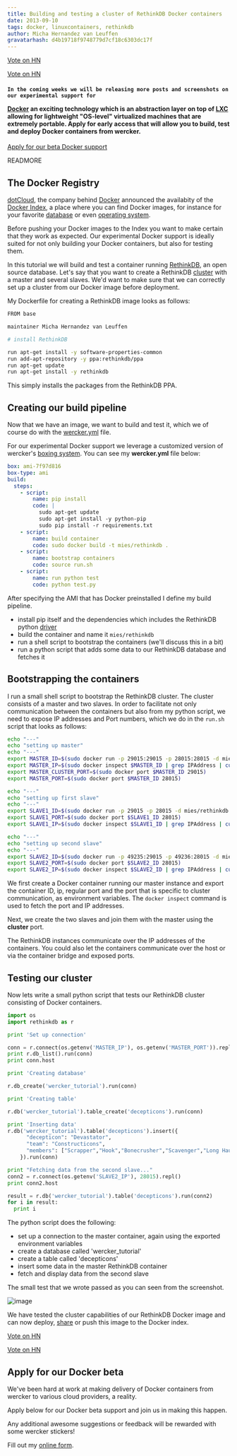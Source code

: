 ```yaml
---
title: Building and testing a cluster of RethinkDB Docker containers
date: 2013-09-10
tags: docker, linuxcontainers, rethinkdb
author: Micha Hernandez van Leuffen
gravatarhash: d4b19718f9748779d7cf18c6303dc17f
---
```


<!-- Auto-detect URL of current page and title if necessary -->
<a href="http://news.ycombinator.com/submit" class="hn-share-button">Vote on HN</a>

<!-- Override the URL and Title for the button -->
<a href="http://news.ycombinator.com/submit" class="hn-share-button" data-title="Building and testing a cluster of RethinkDB Docker containers" data-url="http://blog.wercker.com/2013/09/10/Building-and-testing-a-cluster-of-RethinkDB-Docker-containers.html">Vote on HN</a>

<h4 class="subheader">

    In the coming weeks we will be releasing more posts and screenshots on our experimental support for
<a href="http://docker.io">Docker</a> an exciting technology which is
an abstraction layer on top of <a
href="http://lxc.sourceforge.net/">LXC</a> allowing for lightweight "OS-level"
virtualized machines that are extremely portable.
Apply for early access that will allow you to build, test and deploy Docker containers from wercker.
</h4>

<div class="text-center">
<a href="http://wercker.com/docker/index.html#form" class="button radius secondary">Apply for our beta Docker support</a>
</div>

READMORE

## The Docker Registry

[dotCloud](https://www.dotcloud.com/), the company behind [Docker](http://docker.io) announced the
availabity of the [Docker Index](http://index.docker.io), a place where
you can find Docker images, for instance for your favorite [database](https://index.docker.io/u/mies/rethinkdb/) or
even [operating system](https://index.docker.io/_/ubuntu/).

Before pushing your Docker images to the Index you want to make certain that they work as expected.
Our experimental Docker support is ideally suited for not only building your Docker containers, but also for testing them.

In this tutorial we will build and test a container running [RethinkDB](http://rethinkdb.com), an open source database.
Let's say that you want to create a RethinkDB [cluster](http://rethinkdb.com/docs/start-a-cluster/) with a master and several slaves.
We'd want to make sure that we can correctly set up a cluster from our Docker image before deployment.

My Dockerfile for creating a RethinkDB image looks as follows:

``` bash
FROM base

maintainer Micha Hernandez van Leuffen

# install RethinkDB

run apt-get install -y software-properties-common
run add-apt-repository -y ppa:rethinkdb/ppa
run apt-get update
run apt-get install -y rethinkdb
```

This simply installs the packages from the RethinkDB PPA.

## Creating our build pipeline

Now that we have an image, we want to build and test it, which we of course do with the [wercker.yml](http://devcenter.wercker.com/articles/werckeryml/) file.

For our experimental Docker support we leverage a customized version of wercker's [boxing system](http://devcenter.wercker.com/articles/boxes/). You can see my **wercker.yml** file below:

``` yaml
box: ami-7f97d816
box-type: ami
build:
  steps:
    - script:
        name: pip install
        code: |
          sudo apt-get update
          sudo apt-get install -y python-pip
          sudo pip install -r requirements.txt
    - script:
        name: build container
        code: sudo docker build -t mies/rethinkdb .
    - script:
        name: bootstrap containers
        code: source run.sh
    - script:
        name: run python test
        code: python test.py
```

After specifying the AMI that has Docker preinstalled I define my build pipeline.

* install pip itself and the dependencies which includes the RethinkDB python [driver](http://rethinkdb.com/docs/install-drivers/python/)
* build the container and name it `mies/rethinkdb`
* run a shell script to bootstrap the containers (we'll discuss this in a bit)
* run a python script that adds some data to our RethinkDB database and fetches it

## Bootstrapping the containers

I run a small shell script to bootstrap the RethinkDB cluster. The cluster consists of a master and two slaves.
In order to facilitate not only communication between the containers but also from my python script, we need to expose IP addresses and Port numbers,
which we do in the `run.sh` script that looks as follows:

``` bash
echo "---"
echo "setting up master"
echo "---"
export MASTER_ID=$(sudo docker run -p 29015:29015 -p 28015:28015 -d mies/rethinkdb rethinkdb --bind all)
export MASTER_IP=$(sudo docker inspect $MASTER_ID | grep IPAddress | cut -d '"' -f 4)
export MASTER_CLUSTER_PORT=$(sudo docker port $MASTER_ID 29015)
export MASTER_PORT=$(sudo docker port $MASTER_ID 28015)

echo "---"
echo "setting up first slave"
echo "---"
export SLAVE1_ID=$(sudo docker run -p 29015 -p 28015 -d mies/rethinkdb rethinkdb --join $MASTER_IP:$MASTER_CLUSTER_PORT --bind all)
export SLAVE1_PORT=$(sudo docker port $SLAVE1_ID 28015)
export SLAVE1_IP=$(sudo docker inspect $SLAVE1_ID | grep IPAddress | cut -d '"' -f 4)

echo "---"
echo "setting up second slave"
echo "---"
export SLAVE2_ID=$(sudo docker run -p 49235:29015 -p 49236:28015 -d mies/rethinkdb rethinkdb --join $MASTER_IP:$MASTER_CLUSTER_PORT --bind all)
export SLAVE2_PORT=$(sudo docker port $SLAVE2_ID 28015)
export SLAVE2_IP=$(sudo docker inspect $SLAVE2_ID | grep IPAddress | cut -d '"' -f 4)
```

We first create a Docker container running our master instance and export the container ID, ip, regular port and the port that is specific to cluster communication, as environment variables.
The `docker inspect` command is used to fetch the port and IP addresses.

Next, we create the two slaves and join them with the master using the **cluster** port.

The RethinkDB instances communicate over the IP addresses of the containers. You could also let the containers communicate over the host or via the container bridge and exposed ports.

## Testing our cluster

Now lets write a small python script that tests our RethinkDB cluster consisting of Docker containers.

``` python
import os
import rethinkdb as r

print 'Set up connection'

conn = r.connect(os.getenv('MASTER_IP'), os.getenv('MASTER_PORT')).repl()
print r.db_list().run(conn)
print conn.host

print 'Creating database'

r.db_create('wercker_tutorial').run(conn)

print 'Creating table'

r.db('wercker_tutorial').table_create('decepticons').run(conn)

print 'Inserting data'
r.db('wercker_tutorial').table('decepticons').insert({
      "decepticon": "Devastator",
      "team": "Constructicons",
      "members": ["Scrapper","Hook","Bonecrusher","Scavenger","Long Haul","Mixmaster"]
    }).run(conn)

print "Fetching data from the second slave..."
conn2 = r.connect(os.getenv('SLAVE2_IP'), 28015).repl()
print conn2.host

result = r.db('wercker_tutorial').table('decepticons').run(conn2)
for i in result:
  print i
```

The python script does the following:

* set up a connection to the master container, again using the exported environment variables
* create a database called 'wercker_tutorial'
* create a table called 'decepticons'
* insert some data in the master RethinkDB container
* fetch and display data from the second slave

The small test that we wrote passed as you can seen from the screenshot.

![image](http://f.cl.ly/items/2b2M1R2n2y0M09260c3g/Screen%20Shot%202013-09-10%20at%202.40.50%20PM.png)

We have tested the cluster capabilities of our RethinkDB Docker image and can now deploy, [share](http://blog.wercker.com/2013/09/06/Building-and-Storing-Docker-Containers.html) or push this image to the Docker index.

<!-- Auto-detect URL of current page and title if necessary -->
<a href="http://news.ycombinator.com/submit" class="hn-share-button">Vote on HN</a>

<!-- Override the URL and Title for the button -->
<a href="http://news.ycombinator.com/submit" class="hn-share-button" data-title="Building and testing a cluster of RethinkDB Docker containers" data-url="http://blog.wercker.com/2013/09/10/Building-and-testing-a-cluster-of-RethinkDB-Docker-containers.html">Vote on HN</a>


## Apply for our Docker beta

We've been hard at work at making delivery of Docker containers from wercker to various cloud providers, a reality.

Apply below for our Docker beta support and join us in making this happen.

Any additional awesome suggestions or feedback will be rewarded with some wercker stickers!

<div id="wufoo-z7x4m1">
Fill out my <a href="http://wercker.wufoo.com/forms/z7x4m1">online form</a>.
</div>
<script type="text/javascript">var z7x4m1;(function(d, t) {
var s = d.createElement(t), options = {
'userName':'wercker',
'formHash':'z7x4m1',
'autoResize':true,
'height':'679',
'async':true,
'header':'show'};
s.src = ('https:' == d.location.protocol ? 'https://' : 'http://') + 'wufoo.com/scripts/embed/form.js';
s.onload = s.onreadystatechange = function() {
var rs = this.readyState; if (rs) if (rs != 'complete') if (rs != 'loaded') return;
try { z7x4m1 = new WufooForm();z7x4m1.initialize(options);z7x4m1.display(); } catch (e) {}};
var scr = d.getElementsByTagName(t)[0], par = scr.parentNode; par.insertBefore(s, scr);
})(document, 'script');</script>

